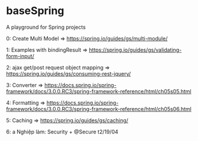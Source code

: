 # baseSpring

A playground for Spring projects

0: Create Multi Model => https://spring.io/guides/gs/multi-module/ 

1: Examples with bindingResult => https://spring.io/guides/gs/validating-form-input/

2: ajax get/post request object mapping => https://spring.io/guides/gs/consuming-rest-jquery/

3: Converter => https://docs.spring.io/spring-framework/docs/3.0.0.RC3/spring-framework-reference/html/ch05s05.html

4: Formatting => https://docs.spring.io/spring-framework/docs/3.0.0.RC3/spring-framework-reference/html/ch05s06.html

5: Caching => https://spring.io/guides/gs/caching/

6: a Nghiệp làm: Security + @Secure t2/19/04
